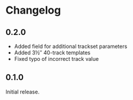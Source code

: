 Changelog
=========

0.2.0
-----

* Added field for additional trackset parameters
* Added 3½″ 40-track templates
* Fixed typo of incorrect track value

0.1.0
-----

Initial release.
